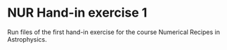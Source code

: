 # NUR Hand-in exercise 1
Run files of the first hand-in exercise for the course Numerical Recipes in Astrophysics.
